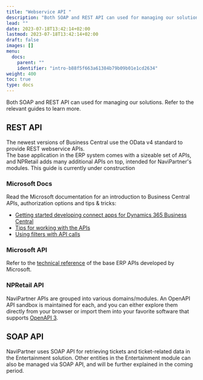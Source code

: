 ```yaml
---
title: "Webservice API "
description: "Both SOAP and REST API can used for managing our solutions. Refer to the relevant guides to learn more."
lead: ""
date: 2023-07-18T13:42:14+02:00
lastmod: 2023-07-18T13:42:14+02:00
draft: false
images: []
menu:
  docs:
    parent: ""
    identifier: "intro-b88f5f663a61384b79b09b01e1cd2634"
weight: 400
toc: true
type: docs
---
```


Both SOAP and REST API can used for managing our solutions. Refer to the relevant guides to learn more.

## REST API

The newest versions of Business Central use the OData v4 standard to provide REST webservice APIs.  
The base application in the ERP system comes with a sizeable set of APIs, and NPRetail adds many additional APIs on top, intended for NaviPartner's modules. This guide is currently under construction

### Microsoft Docs 

Read the Microsoft documentation for an introduction to Business Central APIs, authorization options and tips & tricks:

- [Getting started developing connect apps for Dynamics 365 Business Central](https://docs.microsoft.com/en-us/dynamics365/business-central/dev-itpro/developer/devenv-develop-connect-apps)
- [Tips for working with the APIs](https://docs.microsoft.com/en-us/dynamics365/business-central/dev-itpro/developer/devenv-connect-apps-tips)
- [Using filters with API calls](https://docs.microsoft.com/en-us/dynamics365/business-central/dev-itpro/developer/devenv-connect-apps-filtering)
 
### Microsoft API

Refer to the [technical reference](https://docs.microsoft.com/en-us/dynamics365/business-central/dev-itpro/api-reference/v2.0/) of the base ERP APIs developed by Microsoft.  


### NPRetail API

NaviPartner APIs are grouped into various domains/modules. An OpenAPI API sandbox is maintained for each, and you can either explore them directly from your browser or import them into your favorite software that supports [OpenAPI 3](https://openapi.tools/).

## SOAP API

NaviPartner uses SOAP API for retrieving tickets and ticket-related data in the Entertainment solution. Other entities in the Entertainment module can also be managed via SOAP API, and will be further explained in the coming period.
